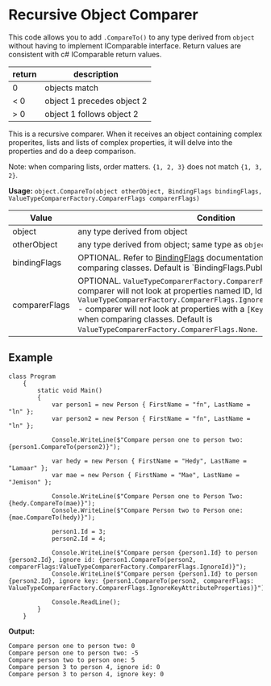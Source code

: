 # Recursive Object Comparer

This code allows you to add `.CompareTo()` to any type derived from `object` without having to implement IComparable interface. Return values are consistent with c# IComparable return values.

return|description
---|---
0 | objects match
&lt; 0 | object 1 precedes object 2
&gt; 0 | object 1 follows object 2

This is a recursive comparer. When it receives an object containing complex properites, lists and lists of complex properties, it will delve into the properties and do a deep comparison.

Note: when comparing lists, order matters. `{1, 2, 3}` does not match `{1, 3, 2}`.

**Usage:**
`object.CompareTo(object otherObject, BindingFlags bindingFlags, ValueTypeComparerFactory.ComparerFlags comparerFlags)`

Value | Condition
--- | ---
object | any type derived from object
otherObject | any type derived from object; same type as `object`
bindingFlags | OPTIONAL. Refer to [BindingFlags](https://msdn.microsoft.com/en-us/library/system.reflection.bindingflags(v=vs.110).aspx) documentation. Applies when comparing classes. Default is `BindingFlags.Public | BindingFlags.Instance`.
comparerFlags | OPTIONAL. `ValueTypeComparerFactory.ComparerFlags.IgnoreId` - comparer will not look at properties named ID, Id or id. `ValueTypeComparerFactory.ComparerFlags.IgnoreKeyAttributeProperties` - comparer will not look at properties with a `[Key]` attribute.  Applies when comparing classes. Default is `ValueTypeComparerFactory.ComparerFlags.None`.

## Example
```
class Program
    {
        static void Main()
        {
            var person1 = new Person { FirstName = "fn", LastName = "ln" };
            var person2 = new Person { FirstName = "fn", LastName = "ln" };

            Console.WriteLine($"Compare person one to person two: {person1.CompareTo(person2)}");

            var hedy = new Person { FirstName = "Hedy", LastName = "Lamaar" };
            var mae = new Person { FirstName = "Mae", LastName = "Jemison" };

            Console.WriteLine($"Compare Person one to Person Two: {hedy.CompareTo(mae)}");
            Console.WriteLine($"Compare Person two to Person one: {mae.CompareTo(hedy)}");

            person1.Id = 3;
            person2.Id = 4;

            Console.WriteLine($"Compare person {person1.Id} to person {person2.Id}, ignore id: {person1.CompareTo(person2, comparerFlags:ValueTypeComparerFactory.ComparerFlags.IgnoreId)}");
            Console.WriteLine($"Compare person {person1.Id} to person {person2.Id}, ignore key: {person1.CompareTo(person2, comparerFlags: ValueTypeComparerFactory.ComparerFlags.IgnoreKeyAttributeProperties)}");

            Console.ReadLine();
        }
    }
```

**Output:**
```
Compare person one to person two: 0
Compare person one to person two: -5
Compare person two to person one: 5
Compare person 3 to person 4, ignore id: 0
Compare person 3 to person 4, ignore key: 0
```